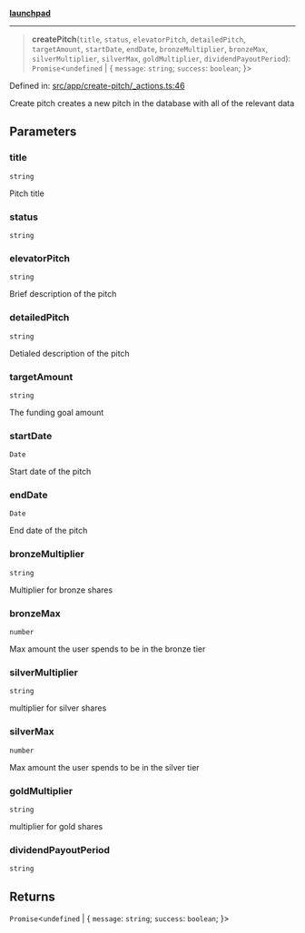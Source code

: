 [**launchpad**](index.md)

***

> **createPitch**(`title`, `status`, `elevatorPitch`, `detailedPitch`, `targetAmount`, `startDate`, `endDate`, `bronzeMultiplier`, `bronzeMax`, `silverMultiplier`, `silverMax`, `goldMultiplier`, `dividendPayoutPeriod`): `Promise`\<`undefined` \| \{ `message`: `string`; `success`: `boolean`; \}\>

Defined in: [src/app/create-pitch/\_actions.ts:46](https://github.com/victorbratov/launchpad/blob/76a3946e066bd4867b4d8959b0de6dc2965f2137/src/app/create-pitch/_actions.ts#L46)

Create pitch creates a new pitch in the database with all of the relevant data

## Parameters

### title

`string`

Pitch title

### status

`string`

### elevatorPitch

`string`

Brief description of the pitch

### detailedPitch

`string`

Detialed description of the pitch

### targetAmount

`string`

The funding goal amount

### startDate

`Date`

Start date of the pitch

### endDate

`Date`

End date of the pitch

### bronzeMultiplier

`string`

Multiplier for bronze shares

### bronzeMax

`number`

Max amount the user spends to be in the bronze tier

### silverMultiplier

`string`

multiplier for silver shares

### silverMax

`number`

Max amount the user spends to be in the silver tier

### goldMultiplier

`string`

multiplier for gold shares

### dividendPayoutPeriod

`string`

## Returns

`Promise`\<`undefined` \| \{ `message`: `string`; `success`: `boolean`; \}\>
